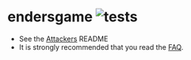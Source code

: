 # endersgame ![tests](https://github.com/microprediction/endersgame/actions/workflows/tests.yml/badge.svg)



- See the [Attackers](https://github.com/microprediction/endersgame/tree/main/endersgame/attackers) README
- It is strongly recommended that you read the [FAQ](https://github.com/microprediction/endersgame/blob/main/endersgame/attackers/FAQ.md). 
